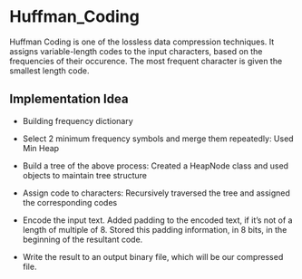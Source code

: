 # Huffman_Coding
Huffman Coding is one of the lossless data compression techniques. It assigns variable-length codes to the input characters, based on the frequencies of their occurence. The most frequent character is given the smallest length code. 

## Implementation Idea

* Building frequency dictionary

* Select 2 minimum frequency symbols and merge them repeatedly: Used Min Heap

* Build a tree of the above process: Created a HeapNode class and used objects to maintain tree structure

* Assign code to characters: Recursively traversed the tree and assigned the corresponding codes

* Encode the input text. Added padding to the encoded text, if it’s not of a length of multiple of 8. Stored this padding information, in 8 bits, in the beginning of the resultant code.

* Write the result to an output binary file, which will be our compressed file.
